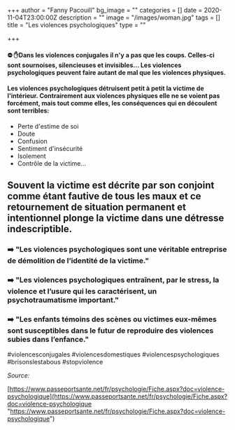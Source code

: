 +++
author = "Fanny Pacouill"
bg_image = ""
categories = []
date = 2020-11-04T23:00:00Z
description = ""
image = "/images/woman.jpg"
tags = []
title = "Les violences psychologiques"
type = ""

+++
#### ⛔ ✋Dans les violences conjugales il n'y a pas que les coups. Celles-ci sont sournoises, silencieuses et invisibles... Les violences psychologiques peuvent faire autant de mal que les violences physiques.

#### Les violences psychologiques détruisent petit à petit la victime de l'intérieur. Contrairement aux violences physiques elle ne se voient pas forcément, mais tout comme elles, les conséquences qui en découlent sont terribles:

* Perte d'estime de soi
* Doute
* Confusion
* Sentiment d'insécurité
* Isolement
* Contrôle de la victime...

## Souvent la victime est décrite par son conjoint comme étant fautive de tous les maux et ce retournement de situation permanent et intentionnel plonge la victime dans une détresse indescriptible.

### ➡️ "Les violences psychologiques sont une véritable entreprise de démolition de l’identité de la victime."

### ➡️ "Les violences psychologiques entraînent, par le stress, la violence et l’usure qui les caractérisent, un psychotraumatisme important."

### ➡️ "Les enfants témoins des scènes ou victimes eux-mêmes sont susceptibles dans le futur de reproduire des violences subies dans l’enfance."

\#violencesconjugales #violencesdomestiques #violencespsychologiques #brisonslestabous #stopviolence

_Source:_

[https://www.passeportsante.net/fr/psychologie/Fiche.aspx?doc=violence-psychologique](https://www.passeportsante.net/fr/psychologie/Fiche.aspx?doc=violence-psychologique "https://www.passeportsante.net/fr/psychologie/Fiche.aspx?doc=violence-psychologique")